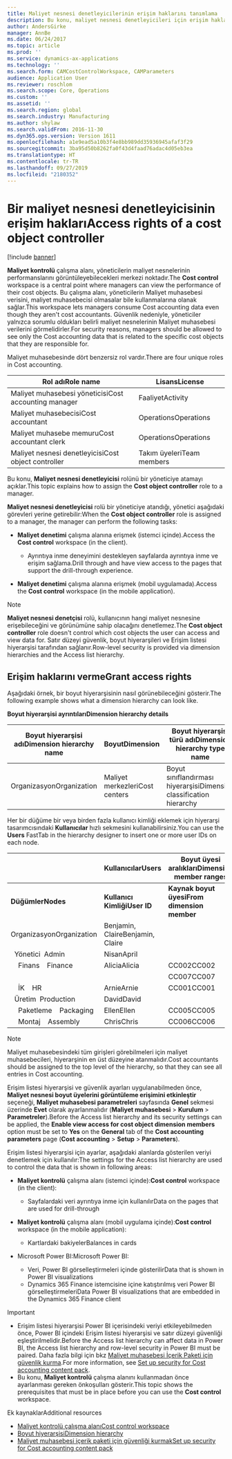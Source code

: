 ```yaml
---
title: Maliyet nesnesi denetleyicilerinin erişim haklarını tanımlama
description: Bu konu, maliyet nesnesi denetleyicileri için erişim hakları hakkında bilgi sağlar.
author: AndersGirke
manager: AnnBe
ms.date: 06/24/2017
ms.topic: article
ms.prod: ''
ms.service: dynamics-ax-applications
ms.technology: ''
ms.search.form: CAMCostControlWorkspace, CAMParameters
audience: Application User
ms.reviewer: roschlom
ms.search.scope: Core, Operations
ms.custom: ''
ms.assetid: ''
ms.search.region: global
ms.search.industry: Manufacturing
ms.author: shylaw
ms.search.validFrom: 2016-11-30
ms.dyn365.ops.version: Version 1611
ms.openlocfilehash: a1e9ead5a10b3f4e8bb989dd35936945afaf3f29
ms.sourcegitcommit: 3ba95d50b8262fa0f43d4faad76adac4d05eb3ea
ms.translationtype: HT
ms.contentlocale: tr-TR
ms.lasthandoff: 09/27/2019
ms.locfileid: "2180352"
---
```

# <a name="access-rights-of-a-cost-object-controller"></a><span data-ttu-id="90e96-103">Bir maliyet nesnesi denetleyicisinin erişim hakları</span><span class="sxs-lookup"><span data-stu-id="90e96-103">Access rights of a cost object controller</span></span>

[!include [banner](../includes/banner.md)]

<span data-ttu-id="90e96-104">**Maliyet kontrolü** çalışma alanı, yöneticilerin maliyet nesnelerinin performanslarını görüntüleyebilecekleri merkezi noktadır.</span><span class="sxs-lookup"><span data-stu-id="90e96-104">The **Cost control** workspace is a central point where managers can view the performance of their cost objects.</span></span> <span data-ttu-id="90e96-105">Bu çalışma alanı, yöneticilerin Maliyet muhasebesi verisini, maliyet muhasebecisi olmasalar bile kullanmalarına olanak sağlar.</span><span class="sxs-lookup"><span data-stu-id="90e96-105">This workspace lets managers consume Cost accounting data even though they aren't cost accountants.</span></span> <span data-ttu-id="90e96-106">Güvenlik nedeniyle, yöneticiler yalnızca sorumlu oldukları belirli maliyet nesnelerinin Maliyet muhasebesi verilerini görmelidirler.</span><span class="sxs-lookup"><span data-stu-id="90e96-106">For security reasons, managers should be allowed to see only the Cost accounting data that is related to the specific cost objects that they are responsible for.</span></span>

<span data-ttu-id="90e96-107">Maliyet muhasebesinde dört benzersiz rol vardır.</span><span class="sxs-lookup"><span data-stu-id="90e96-107">There are four unique roles in Cost accounting.</span></span>

| <span data-ttu-id="90e96-108">Rol adı</span><span class="sxs-lookup"><span data-stu-id="90e96-108">Role name</span></span>               | <span data-ttu-id="90e96-109">Lisans</span><span class="sxs-lookup"><span data-stu-id="90e96-109">License</span></span>      |
|-------------------------|--------------|
| <span data-ttu-id="90e96-110">Maliyet muhasebesi yöneticisi</span><span class="sxs-lookup"><span data-stu-id="90e96-110">Cost accounting manager</span></span> | <span data-ttu-id="90e96-111">Faaliyet</span><span class="sxs-lookup"><span data-stu-id="90e96-111">Activity</span></span>     |
| <span data-ttu-id="90e96-112">Maliyet muhasebecisi</span><span class="sxs-lookup"><span data-stu-id="90e96-112">Cost accountant</span></span>         | <span data-ttu-id="90e96-113">Operations</span><span class="sxs-lookup"><span data-stu-id="90e96-113">Operations</span></span>   |
| <span data-ttu-id="90e96-114">Maliyet muhasebe memuru</span><span class="sxs-lookup"><span data-stu-id="90e96-114">Cost accountant clerk</span></span>   | <span data-ttu-id="90e96-115">Operations</span><span class="sxs-lookup"><span data-stu-id="90e96-115">Operations</span></span>   |
| <span data-ttu-id="90e96-116">Maliyet nesnesi denetleyicisi</span><span class="sxs-lookup"><span data-stu-id="90e96-116">Cost object controller</span></span>  | <span data-ttu-id="90e96-117">Takım üyeleri</span><span class="sxs-lookup"><span data-stu-id="90e96-117">Team members</span></span> |

<span data-ttu-id="90e96-118">Bu konu, **Maliyet nesnesi denetleyicisi** rolünü bir yöneticiye atamayı açıklar.</span><span class="sxs-lookup"><span data-stu-id="90e96-118">This topic explains how to assign the **Cost object controller** role to a manager.</span></span>

<span data-ttu-id="90e96-119">**Maliyet nesnesi denetleyicisi** rolü bir yöneticiye atandığı, yönetici aşağıdaki görevleri yerine getirebilir:</span><span class="sxs-lookup"><span data-stu-id="90e96-119">When the **Cost object controller** role is assigned to a manager, the manager can perform the following tasks:</span></span>

- <span data-ttu-id="90e96-120">**Maliyet denetimi** çalışma alanına erişmek (istemci içinde).</span><span class="sxs-lookup"><span data-stu-id="90e96-120">Access the **Cost control** workspace (in the client).</span></span>

    - <span data-ttu-id="90e96-121">Ayrıntıya inme deneyimini destekleyen sayfalarda ayrıntıya inme ve erişim sağlama.</span><span class="sxs-lookup"><span data-stu-id="90e96-121">Drill through and have view access to the pages that support the drill-through experience.</span></span>

- <span data-ttu-id="90e96-122">**Maliyet denetimi** çalışma alanına erişmek (mobil uygulamada).</span><span class="sxs-lookup"><span data-stu-id="90e96-122">Access the **Cost control** workspace (in the mobile application).</span></span>

> [!NOTE]
> <span data-ttu-id="90e96-123">**Maliyet nesnesi denetçisi** rolü, kullanıcının hangi maliyet nesnesine erişebileceğini ve görünümüne sahip olacağını denetlemez.</span><span class="sxs-lookup"><span data-stu-id="90e96-123">The **Cost object controller** role doesn't control which cost objects the user can access and view data for.</span></span> <span data-ttu-id="90e96-124">Satır düzeyi güvenlik, boyut hiyerarşileri ve Erişim listesi hiyerarşisi tarafından sağlanır.</span><span class="sxs-lookup"><span data-stu-id="90e96-124">Row-level security is provided via dimension hierarchies and the Access list hierarchy.</span></span>

## <a name="grant-access-rights"></a><span data-ttu-id="90e96-125">Erişim haklarını verme</span><span class="sxs-lookup"><span data-stu-id="90e96-125">Grant access rights</span></span>
<span data-ttu-id="90e96-126">Aşağıdaki örnek, bir boyut hiyerarşisinin nasıl görünebileceğini gösterir.</span><span class="sxs-lookup"><span data-stu-id="90e96-126">The following example shows what a dimension hierarchy can look like.</span></span>

<span data-ttu-id="90e96-127">**Boyut hiyerarşisi ayrıntıları**</span><span class="sxs-lookup"><span data-stu-id="90e96-127">**Dimension hierarchy details**</span></span>

| <span data-ttu-id="90e96-128">Boyut hiyerarşisi adı</span><span class="sxs-lookup"><span data-stu-id="90e96-128">Dimension hierarchy name</span></span> | <span data-ttu-id="90e96-129">Boyut</span><span class="sxs-lookup"><span data-stu-id="90e96-129">Dimension</span></span>    | <span data-ttu-id="90e96-130">Boyut hiyerarşisi türü adı</span><span class="sxs-lookup"><span data-stu-id="90e96-130">Dimension hierarchy type name</span></span>      | <span data-ttu-id="90e96-131">Erişim listesi hiyerarşisi</span><span class="sxs-lookup"><span data-stu-id="90e96-131">Access list hierarchy</span></span> |
|--------------------------|--------------|------------------------------------|-----------------------|
| <span data-ttu-id="90e96-132">Organizasyon</span><span class="sxs-lookup"><span data-stu-id="90e96-132">Organization</span></span>             | <span data-ttu-id="90e96-133">Maliyet merkezleri</span><span class="sxs-lookup"><span data-stu-id="90e96-133">Cost centers</span></span> | <span data-ttu-id="90e96-134">Boyut sınıflandırması hiyerarşisi</span><span class="sxs-lookup"><span data-stu-id="90e96-134">Dimension classification hierarchy</span></span> | <span data-ttu-id="90e96-135">**Evet**</span><span class="sxs-lookup"><span data-stu-id="90e96-135">**Yes**</span></span>               |

<span data-ttu-id="90e96-136">Her bir düğüme bir veya birden fazla kullanıcı kimliği eklemek için hiyerarşi tasarımcısındaki **Kullanıcılar** hızlı sekmesini kullanabilirsiniz.</span><span class="sxs-lookup"><span data-stu-id="90e96-136">You can use the **Users** FastTab in the hierarchy designer to insert one or more user IDs on each node.</span></span>

|                                   | <span data-ttu-id="90e96-137">Kullanıcılar</span><span class="sxs-lookup"><span data-stu-id="90e96-137">Users</span></span>            | <span data-ttu-id="90e96-138">Boyut üyesi aralıkları</span><span class="sxs-lookup"><span data-stu-id="90e96-138">Dimension member ranges</span></span>   |                         |
|-----------------------------------|------------------|---------------------------|-------------------------|
| <span data-ttu-id="90e96-139">**Düğümler**</span><span class="sxs-lookup"><span data-stu-id="90e96-139">**Nodes**</span></span>                         | <span data-ttu-id="90e96-140">**Kullanıcı Kimliği**</span><span class="sxs-lookup"><span data-stu-id="90e96-140">**User ID**</span></span>      | <span data-ttu-id="90e96-141">**Kaynak boyut üyesi**</span><span class="sxs-lookup"><span data-stu-id="90e96-141">**From dimension member**</span></span> | <span data-ttu-id="90e96-142">**Hedef boyut üyesi**</span><span class="sxs-lookup"><span data-stu-id="90e96-142">**To dimension member**</span></span> |
| <span data-ttu-id="90e96-143">Organizasyon</span><span class="sxs-lookup"><span data-stu-id="90e96-143">Organization</span></span>                      | <span data-ttu-id="90e96-144">Benjamin, Claire</span><span class="sxs-lookup"><span data-stu-id="90e96-144">Benjamin, Claire</span></span> |                           |                         |
| <span data-ttu-id="90e96-145">&nbsp;&nbsp;Yönetici</span><span class="sxs-lookup"><span data-stu-id="90e96-145">&nbsp;&nbsp;Admin</span></span>                 | <span data-ttu-id="90e96-146">Nisan</span><span class="sxs-lookup"><span data-stu-id="90e96-146">April</span></span>            |                           |                         |
| <span data-ttu-id="90e96-147">&nbsp;&nbsp;&nbsp;&nbsp;Finans</span><span class="sxs-lookup"><span data-stu-id="90e96-147">&nbsp;&nbsp;&nbsp;&nbsp;Finance</span></span>   | <span data-ttu-id="90e96-148">Alicia</span><span class="sxs-lookup"><span data-stu-id="90e96-148">Alicia</span></span>           | <span data-ttu-id="90e96-149">CC002</span><span class="sxs-lookup"><span data-stu-id="90e96-149">CC002</span></span>                     | <span data-ttu-id="90e96-150">CC003</span><span class="sxs-lookup"><span data-stu-id="90e96-150">CC003</span></span>                   |
|                                   |                  | <span data-ttu-id="90e96-151">CC007</span><span class="sxs-lookup"><span data-stu-id="90e96-151">CC007</span></span>                     | <span data-ttu-id="90e96-152">CC007</span><span class="sxs-lookup"><span data-stu-id="90e96-152">CC007</span></span>                   |
| <span data-ttu-id="90e96-153">&nbsp;&nbsp;&nbsp;&nbsp;İK</span><span class="sxs-lookup"><span data-stu-id="90e96-153">&nbsp;&nbsp;&nbsp;&nbsp;HR</span></span>        | <span data-ttu-id="90e96-154">Arnie</span><span class="sxs-lookup"><span data-stu-id="90e96-154">Arnie</span></span>            | <span data-ttu-id="90e96-155">CC001</span><span class="sxs-lookup"><span data-stu-id="90e96-155">CC001</span></span>                     | <span data-ttu-id="90e96-156">CC001</span><span class="sxs-lookup"><span data-stu-id="90e96-156">CC001</span></span>                   |
| <span data-ttu-id="90e96-157">&nbsp;&nbsp;Üretim</span><span class="sxs-lookup"><span data-stu-id="90e96-157">&nbsp;&nbsp;Production</span></span>            | <span data-ttu-id="90e96-158">David</span><span class="sxs-lookup"><span data-stu-id="90e96-158">David</span></span>            |                           |                         |
| <span data-ttu-id="90e96-159">&nbsp;&nbsp;&nbsp;&nbsp;Paketleme</span><span class="sxs-lookup"><span data-stu-id="90e96-159">&nbsp;&nbsp;&nbsp;&nbsp;Packaging</span></span> | <span data-ttu-id="90e96-160">Ellen</span><span class="sxs-lookup"><span data-stu-id="90e96-160">Ellen</span></span>            | <span data-ttu-id="90e96-161">CC005</span><span class="sxs-lookup"><span data-stu-id="90e96-161">CC005</span></span>                     | <span data-ttu-id="90e96-162">CC005</span><span class="sxs-lookup"><span data-stu-id="90e96-162">CC005</span></span>                   |
| <span data-ttu-id="90e96-163">&nbsp;&nbsp;&nbsp;&nbsp;Montaj</span><span class="sxs-lookup"><span data-stu-id="90e96-163">&nbsp;&nbsp;&nbsp;&nbsp;Assembly</span></span>  | <span data-ttu-id="90e96-164">Chris</span><span class="sxs-lookup"><span data-stu-id="90e96-164">Chris</span></span>            | <span data-ttu-id="90e96-165">CC006</span><span class="sxs-lookup"><span data-stu-id="90e96-165">CC006</span></span>                     | <span data-ttu-id="90e96-166">CC006</span><span class="sxs-lookup"><span data-stu-id="90e96-166">CC006</span></span>                   |

> [!NOTE]
> <span data-ttu-id="90e96-167">Maliyet muhasebesindeki tüm girişleri görebilmeleri için maliyet muhasebecileri, hiyerarşinin en üst düzeyine atanmalıdır.</span><span class="sxs-lookup"><span data-stu-id="90e96-167">Cost accountants should be assigned to the top level of the hierarchy, so that they can see all entries in Cost accounting.</span></span>

<span data-ttu-id="90e96-168">Erişim listesi hiyerarşisi ve güvenlik ayarları uygulanabilmeden önce, **Maliyet nesnesi boyut üyelerini görüntüleme erişimini etkinleştir** seçeneği, **Maliyet muhasebesi parametreleri** sayfasında **Genel** sekmesi üzerinde **Evet** olarak ayarlanmalıdır (**Maliyet muhasebesi** > **Kurulum** > **Parametreler**).</span><span class="sxs-lookup"><span data-stu-id="90e96-168">Before the Access list hierarchy and its security settings can be applied, the **Enable view access for cost object dimension members** option must be set to **Yes** on the **General** tab of the **Cost accounting parameters** page (**Cost accounting** > **Setup** > **Parameters**).</span></span>

<span data-ttu-id="90e96-169">Erişim listesi hiyerarşisi için ayarlar, aşağıdaki alanlarda gösterilen veriyi denetlemek için kullanılır:</span><span class="sxs-lookup"><span data-stu-id="90e96-169">The settings for the Access list hierarchy are used to control the data that is shown in following areas:</span></span>

- <span data-ttu-id="90e96-170">**Maliyet kontrolü** çalışma alanı (istemci içinde):</span><span class="sxs-lookup"><span data-stu-id="90e96-170">**Cost control** workspace (in the client):</span></span>

    - <span data-ttu-id="90e96-171">Sayfalardaki veri ayrıntıya inme için kullanılır</span><span class="sxs-lookup"><span data-stu-id="90e96-171">Data on the pages that are used for drill-through</span></span>

- <span data-ttu-id="90e96-172">**Maliyet kontrolü** çalışma alanı (mobil uygulama içinde):</span><span class="sxs-lookup"><span data-stu-id="90e96-172">**Cost control** workspace (in the mobile application):</span></span>

    - <span data-ttu-id="90e96-173">Kartlardaki bakiyeler</span><span class="sxs-lookup"><span data-stu-id="90e96-173">Balances in cards</span></span>

- <span data-ttu-id="90e96-174">Microsoft Power BI:</span><span class="sxs-lookup"><span data-stu-id="90e96-174">Microsoft Power BI:</span></span>

    - <span data-ttu-id="90e96-175">Veri, Power BI görselleştirmeleri içinde gösterilir</span><span class="sxs-lookup"><span data-stu-id="90e96-175">Data that is shown in Power BI visualizations</span></span>
    - <span data-ttu-id="90e96-176">Dynamics 365 Finance istemcisine içine katıştırılmış veri Power BI görselleştirmeleri</span><span class="sxs-lookup"><span data-stu-id="90e96-176">Data Power BI visualizations that are embedded in the Dynamics 365 Finance client</span></span>

> [!IMPORTANT]
> - <span data-ttu-id="90e96-177">Erişim listesi hiyerarşisi Power BI içerisindeki veriyi etkileyebilmeden önce, Power BI içindeki Erişim listesi hiyerarşisi ve satır düzeyi güvenliği eşleştirilmelidir.</span><span class="sxs-lookup"><span data-stu-id="90e96-177">Before the Access list hierarchy can affect data in Power BI, the Access list hierarchy and row-level security in Power BI must be paired.</span></span> <span data-ttu-id="90e96-178">Daha fazla bilgi için bkz [Maliyet muhasebesi İçerik Paketi için güvenlik kurma](../../dev-itpro/analytics/setup-security-cost-accounting-content-pack.md).</span><span class="sxs-lookup"><span data-stu-id="90e96-178">For more information, see [Set up security for Cost accounting content pack](../../dev-itpro/analytics/setup-security-cost-accounting-content-pack.md).</span></span>
> - <span data-ttu-id="90e96-179">Bu konu, **Maliyet kontrolü** çalışma alanını kullanmadan önce ayarlanması gereken önkoşulları gösterir.</span><span class="sxs-lookup"><span data-stu-id="90e96-179">This topic shows the prerequisites that must be in place before you can use the **Cost control** workspace.</span></span>

<span data-ttu-id="90e96-180">Ek kaynaklar</span><span class="sxs-lookup"><span data-stu-id="90e96-180">Additional resources</span></span>

- [<span data-ttu-id="90e96-181">Maliyet kontrolü çalışma alanı</span><span class="sxs-lookup"><span data-stu-id="90e96-181">Cost control workspace</span></span>](cost-control-workspace.md)
- [<span data-ttu-id="90e96-182">Boyut hiyerarşisi</span><span class="sxs-lookup"><span data-stu-id="90e96-182">Dimension hierarchy</span></span>](dimension-hierarchy.md)
- [<span data-ttu-id="90e96-183">Maliyet muhasebesi içerik paketi için güvenliği kurmak</span><span class="sxs-lookup"><span data-stu-id="90e96-183">Set up security for Cost accounting content pack</span></span>](../../dev-itpro/analytics/setup-security-cost-accounting-content-pack.md)
